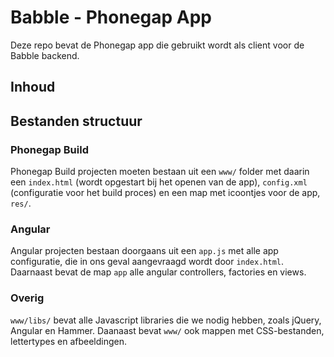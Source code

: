 # Babble - Phonegap App #

Deze repo bevat de Phonegap app die gebruikt wordt als client voor de Babble backend.

## Inhoud ##

## Bestanden structuur ##

### Phonegap Build ###

Phonegap Build projecten moeten bestaan uit een `www/` folder met daarin een `index.html` (wordt opgestart bij het openen van de app), `config.xml` (configuratie voor het build proces) en een map met icoontjes voor de app, `res/`.

### Angular ###

Angular projecten bestaan doorgaans uit een `app.js` met alle app configuratie, die in ons geval aangevraagd wordt door `index.html`. Daarnaast bevat de map `app` alle angular controllers, factories en views.

### Overig ###

`www/libs/` bevat alle Javascript libraries die we nodig hebben, zoals jQuery, Angular en Hammer. Daanaast bevat `www/` ook mappen met CSS-bestanden, lettertypes en afbeeldingen.
